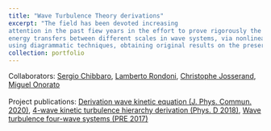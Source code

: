 ```yaml
---
title: "Wave Turbulence Theory derivations"
excerpt: "The field has been devoted increasing
attention in the past fiew years in the effort to prove rigorously the validity of the wave kinetic equation, which describes the
energy transfers between different scales in wave systems, via nonlinear resonant interaction. Since my MSc thesis, I have worked on derivations in wave kinetic theory
using diagrammatic techniques, obtaining original results on the preservation of chaos for four-wave systems. <br/><img src='/images/image3.PNG' style='width:500px;'>"
collection: portfolio
---
```

Collaborators: [Sergio Chibbaro](http://www.lmm.jussieu.fr/~chibbaro/Home.html), [Lamberto Rondoni](http://calvino.polito.it/~rondoni/), [Christophe Josserand](http://www.off-ladhyx.polytechnique.fr/people/josserand/), [Miguel Onorato](http://personalpages.to.infn.it/~onorato/Home.html)<br><br>
Project publications: [Derivation wave kinetic equation (J. Phys. Commun. 2020)](/publications/2020-09-16-derivation-four-wave-kinetic-equation), [4-wave kinetic turbulence hierarchy derivation (Phys. D 2018)](/publications/2018-01-01-4-wave-interactions-derivation), [Wave turbulence four-wave systems (PRE 2017)](/publications/2017-08-30-wave-turbulence-four-wave-systems)
